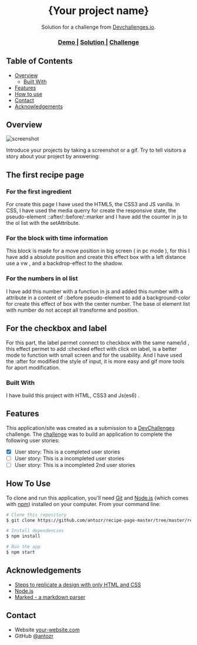 <!-- Please update value in the {}  -->

<h1 align="center">{Your project name}</h1>

<div align="center">
   Solution for a challenge from  <a href="http://devchallenges.io" target="_blank">Devchallenges.io</a>.
</div>

<div align="center">
  <h3>
    <a href="recipe.devchallenges.io.antoni-dumont.be">
      Demo
    </a>
    <span> | </span>
    <a href="https://github.com/antozr/recipe-page-master/tree/master/recipe-page-master">
      Solution
    </a>
    <span> | </span>
    <a href="https://devchallenges.io/challenges/OEKdUZ6xs0h99C38XVht">
      Challenge
    </a>
  </h3>
</div>

<!-- TABLE OF CONTENTS -->

## Table of Contents

- [Overview](#overview)
  - [Built With](#built-with)
- [Features](#features)
- [How to use](#how-to-use)
- [Contact](#contact)
- [Acknowledgements](#acknowledgements)

<!-- OVERVIEW -->

## Overview

![screenshot](https://user-images.githubusercontent.com/16707738/92399059-5716eb00-f132-11ea-8b14-bcacdc8ec97b.png)

Introduce your projects by taking a screenshot or a gif. Try to tell visitors a story about your project by answering:

## The first recipe page

### For the first ingredient
For create this page I have used the HTML5, the CSS3 and JS vanilla. In CSS, I have used the media querry for create the responsive state, the pseudo-element ::after/::before/::marker and I have add the counter in js to the ol list with the setAttribute. 

### For the block with time information
This block is made for a move position in big screen ( in pc mode ), for this I have add a absolute position and create this effect box with a left distance use a vw , and a backdrop-effect to the shadow.

### For the numbers in ol list
I have add this number with a function in js and added this number with a attribute in a content of ::before pseudo-element to add a background-color for create this effect of box with the center number. The base ol element list with number do not accept all transforme and position. 

## For the checkbox and label
For this part, the label permet connect to checkbox with the same name/id , this effect permet to add :checked effect with click on label, is a better mode to function with small screen and for the usability. And I have used the :after for modified the style of input, it is more easy and gif more tools for aport modification. 


### Built With

I have build this project with HTML, CSS3 and Js(es6) . 
## Features

<!-- List the features of your application or follow the template. Don't share the figma file here :) -->

This application/site was created as a submission to a [DevChallenges](https://devchallenges.io/challenges) challenge. The [challenge](https://devchallenges.io/challenges/TtUjDt19eIHxNQ4n5jps) was to build an application to complete the following user stories:

- [x] User story: This is a completed user stories
- [ ] User story: This is a incompleted user stories
- [ ] User story: This is a incompleted 2nd user stories

## How To Use

To clone and run this application, you'll need [Git](https://git-scm.com) and [Node.js](https://nodejs.org/en/download/) (which comes with [npm](http://npmjs.com)) installed on your computer. From your command line:

```bash
# Clone this repository
$ git clone https://github.com/antozr/recipe-page-master/tree/master/recipe-page-master

# Install dependencies
$ npm install

# Run the app
$ npm start
```

## Acknowledgements

<!-- This section should list any articles or add-ons/plugins that helps you to complete the project. This is optional but it will help you in the future. For exmpale -->

- [Steps to replicate a design with only HTML and CSS](https://devchallenges-blogs.web.app/how-to-replicate-design/)
- [Node.js](https://nodejs.org/)
- [Marked - a markdown parser](https://github.com/chjj/marked)

## Contact


- Website [your-website.com](http://antoni-dumont.be/)
- GitHub [@antozr](https://github.com/antozr/)
